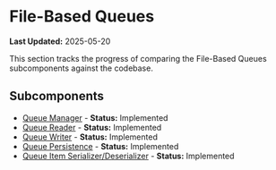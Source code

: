 # File-Based Queues

**Last Updated:** 2025-05-20

This section tracks the progress of comparing the File-Based Queues subcomponents against the codebase.

## Subcomponents

*   [Queue Manager](./Queue%20Manager.md) - **Status:** Implemented
*   [Queue Reader](./Queue%20Reader.md) - **Status:** Implemented
*   [Queue Writer](./Queue%20Writer.md) - **Status:** Implemented
*   [Queue Persistence](./Queue%20Persistence.md) - **Status:** Implemented
*   [Queue Item Serializer/Deserializer](./Queue%20Item%20Serializer%20Deserializer.md) - **Status:** Implemented
